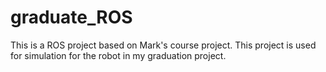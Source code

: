 # graduate_ROS
This is a ROS project based on Mark's course project. This project is used for simulation for the robot in my graduation project.
